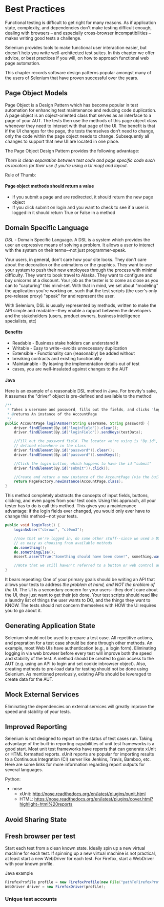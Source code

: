 Best Practices
==============

Functional testing is difficult to get right for many reasons. As if 
application state, complexity, and dependencies don't make testing 
difficult enough, dealing with browsers – and especially cross-browser
incompatibilities – makes writing good tests a challenge.

Selenium provides tools to make functional user interaction easier,
but doesn't help you write well-architected test suites. In this
chapter we offer advice, or best practices if you will, on how to
approach functional web page automation.

This chapter records software design patterns popular amongst many of
the users of Selenium that have proven successful over the years.

Page Object Models
------------------

Page Object is a Design Pattern which has become popular in test
automation for enhancing test maintenance and reducing code
duplication. A page object is an object-oriented class that serves as
an interface to a page of your AUT. The tests then use the methods of
this page object class whenever they need to interact with that page
of the UI. The benefit is that if the UI changes for the page, the
tests themselves don’t need to change, only the code within the page
object needs to change. Subsequently all changes to support that new
UI are located in one place.

The Page Object Design Pattern provides the following advantage:

*There is clean separation between test code and page specific code
such as locators (or their use if you’re using a UI map) and layout.*

Rule of Thumb:

#### Page object methods should return a value
* If you submit a page and are redirected, it should return the new
  page object
* If you click submit on login and you want to check to see if a user
  is logged in it should return True or False in a method

Domain Specific Language
-------------------------
*DSL* - Domain Specific Language.
A DSL is a system which provides the user an expressive means of 
solving a problem. It allows a user to interact with the system on 
their terms--not just programmer-speak.

Your users, in general, don't care how your site looks. They don't 
care about the decoration or the animations or the graphics. They 
want to use your system to push their new employees through the 
process with minimal difficulty. They want to book travel to Alaska. 
They want to configure and buy unicorns at a discount. Your job as 
the tester is to come as close as you can to "capturing" this 
mind-set. With that in mind, we set about "modeling" the application 
you're working on, such that the test scripts (the user's only 
pre-release proxy) "speak" for and represent the user.

With Selenium, DSL is usually represented by methods, written to make 
the API simple and readable--they enable a rapport between the 
developers and the stakeholders (users, product owners, business 
intelligence specialists, etc)

#### Benefits
* Readable - Business stake holders can understand it
* Writable - Easy to write--avoids unnecessary duplication
* Extensible - Functionality can (reasonably) be added without 
* breaking contracts and existing functionality
* Maintainable - By leaving the implementation details out of test 
* cases, you are well-insulated against changes to the AUT

#### Java
Here is an example of a reasonable DSL method in Java. For brevity's 
sake, it assumes the "driver" object is pre-defined and available to 
the method

```java
/**
 * Takes a username and password, fills out the fields, and clicks "login"
 * @returns An instance of the AccountPage
 */
public AccountPage loginAsUser(String username, String password) {
    driver.findElement(By.id("loginField")).clear();
    driver.findElement(By.id("loginField")).sendKeys(testData);

    //Fill out the password field. The locator we're using is "By.id", and we should have it 
    // defined elsewhere in the class
    driver.findElement(By.id("password")).clear();
    driver.findElement(By.id("password")).sendKeys();

    //Click the login button, which happens to have the id "submit"
    driver.findElement(By.id("submit")).click();

    //Create and return a new instance of the AccountPage (via the built-in Selenium PageFactory)
    return PageFactory.newInstance(AccountPage.class);
}
```

This method completely abstracts the concepts of input fields, buttons, clicking, and even pages
from your test code. Using this approach, all your tester has to do is call this method. This gives
you a maintenance advantage: if the login fields ever changed, you would only ever have to change 
this method--not your tests.

```java
public void loginTest() {
    loginAsUser("cbrown", "cl0wn3");

    //now that we're logged in, do some other stuff--since we used a DSL to support our testers, it's 
    // as easy as choosing from available methods
    do.something();
    do.somethingElse();
    Assert.assertTrue("Something should have been done!", something.wasDone();

    //Note that we still haven't referred to a button or web control anywhere in this script...
}
```

It bears repeating: One of your primary goals should be writing an 
API that allows your tests to address *the problem at hand, and NOT 
the problem of the UI*. The UI is a secondary concern for your 
users--they don't care about the UI, they just want to get their job 
done. Your test scripts should read like a laundry list of things 
the user wants to DO, and the things they want to KNOW. The tests 
should not concern themselves with HOW the UI requires you to go 
about it.  

Generating Application State
----------------------------

Selenium should not be used to prepare a test case.  All repetitive
actions, and prepration for a test case should be done through other
methods.  An example, most Web UIs have authentication (e.g., a login 
form).  Eliminating logging in via web browser before every test will 
improve both the speed and stability of the test. A method should be 
created to gain access to the AUT (e.g. using an API to login and set 
cookie inbrowser object).  Also, creating methods to pre-load data for 
testing should not be done using Selenium.  As mentioned previously, 
existing APIs should be leveraged to create data for the AUT.

Mock External Services
----------------------

Eliminating the dependencies on external services will greatly improve
the speed and stability of your tests.

Improved Reporting
------------------

Selenium is not designed to report on the status of test cases
run. Taking advantage of the built-in reporting capabilities of unit
test frameworks is a good start.  Most unit test frameworks have
reports that can generate xUnit or HTML formatted reports.  xUnit
reports are popular for importing results to a Continuous Integration 
(CI) server like Jenkins, Travis, Bamboo, etc.  Here are some links 
for more information regarding report outputs for several languages.

Python:

- nose
  - xUnit: http://nose.readthedocs.org/en/latest/plugins/xunit.html
  - HTML: https://nose.readthedocs.org/en/latest/plugins/cover.html?highlight=html%20reports

Avoid Sharing State
-------------------

Fresh browser per test
----------------------

Start each test from a clean known state.  Ideally spin up a new
virtual machine for each test.  If spinning up a new virtual machine
is not practical, at least start a new WebDriver for each test.  For
Firefox, start a WebDriver with your known profile.

Java example

```java
FirefoxProfile profile = new FirefoxProfile(new File("pathToFirefoxProfile"));
WebDriver driver = new FirefoxDriver(profile);
```

### Unique test accounts
